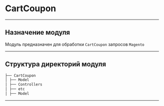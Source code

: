 # CartCoupon

---

## Назначение модуля
Модуль предназначен для обработки `CartCoupon` запросов `Magento`

---

## Структура директорий модуля

```bash
├── CartCoupon
│ ├── Model
│ ├── Controllers
│ ├── etc
│ ├── Model
```

---

